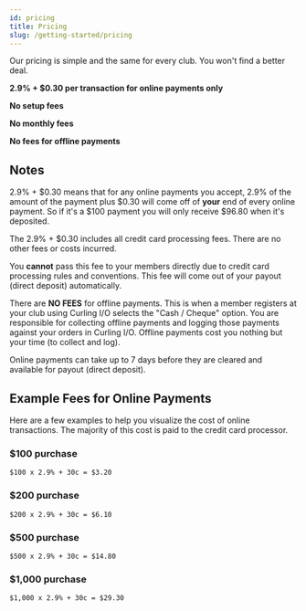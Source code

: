```yaml
---
id: pricing
title: Pricing
slug: /getting-started/pricing
---
```


Our pricing is simple and the same for every club. You won't find a better deal.

**2.9% + $0.30 per transaction for online payments only**

**No setup fees**

**No monthly fees**

**No fees for offline payments**

## Notes

2.9% + $0.30 means that for any online payments you accept, 2.9% of the amount of the payment plus $0.30 will come off of **your** end of every online payment.
So if it's a $100 payment you will only receive $96.80 when it's deposited.


The 2.9% + $0.30 includes all credit card processing fees. There are no other fees or costs incurred.

You **cannot** pass this fee to your members directly due to credit card processing rules and conventions. This fee will come out of your payout (direct deposit) automatically.

There are **NO FEES** for offline payments. This is when a member registers at your club using Curling I/O selects the "Cash / Cheque" option. You are responsible for collecting offline payments and logging those payments against your orders in Curling I/O. Offline payments cost you nothing but your time (to collect and log).

Online payments can take up to 7 days before they are cleared and available for payout (direct deposit).

## Example Fees for Online Payments

Here are a few examples to help you visualize the cost of online transactions.
The majority of this cost is paid to the credit card processor.

### $100 purchase

`$100 x 2.9% + 30c = $3.20`

### $200 purchase

`$200 x 2.9% + 30c = $6.10`

### $500 purchase

`$500 x 2.9% + 30c = $14.80`

### $1,000 purchase

`$1,000 x 2.9% + 30c = $29.30`
